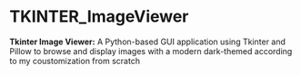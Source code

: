 # TKINTER_ImageViewer
**Tkinter Image Viewer:** A Python-based GUI application using Tkinter and Pillow to browse and display images with a modern dark-themed according to my coustomization from scratch
